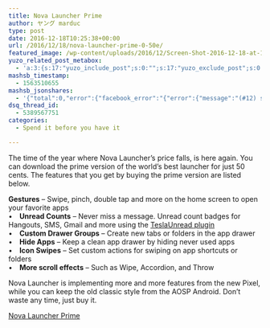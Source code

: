 ```yaml
---
title: Nova Launcher Prime
author: ヤング marduc
type: post
date: 2016-12-18T10:25:38+00:00
url: /2016/12/18/nova-launcher-prime-0-50e/
featured_image: /wp-content/uploads/2016/12/Screen-Shot-2016-12-18-at-12.23.43.png
yuzo_related_post_metabox:
  - 'a:3:{s:17:"yuzo_include_post";s:0:"";s:17:"yuzo_exclude_post";s:0:"";s:21:"yuzo_disabled_related";N;}'
mashsb_timestamp:
  - 1563510655
mashsb_jsonshares:
  - '{"total":0,"error":{"facebook_error":"{"error":{"message":"(#12) share field is deprecated for versions v2.9 and higher","type":"OAuthException","code":12,"fbtrace_id":"A12TgeCsaJ3E5Z217fy8Brm"}}"},"facebook_total":0}'
dsq_thread_id:
  - 5389567751
categories:
  - Spend it before you have it

---
```

The time of the year where Nova Launcher&#8217;s price falls, is here again. You can download the prime version of the world&#8217;s best launcher for just 50 cents. The features that you get by buying the prime version are listed below.

<!--more-->

**Gestures** &#8211; Swipe, pinch, double tap and more on the home screen to open your favorite apps  
• **Unread Counts** &#8211; Never miss a message. Unread count badges for Hangouts, SMS, Gmail and more using the [TeslaUnread plugin][1]  
• **Custom Drawer Groups** &#8211; Create new tabs or folders in the app drawer  
• **Hide Apps** &#8211; Keep a clean app drawer by hiding never used apps  
• **Icon Swipes** &#8211; Set custom actions for swiping on app shortcuts or folders  
• **More scroll effects** &#8211; Such as Wipe, Accordion, and Throw

Nova Launcher is implementing more and more features from the new Pixel, while you can keep the old classic style from the AOSP Android. Don&#8217;t waste any time, just buy it.

[Nova Launcher Prime][2]

 [1]: https://play.google.com/store/apps/details?id=com.teslacoilsw.notifier
 [2]: https://play.google.com/store/apps/details?id=com.teslacoilsw.launcher.prime&hl=en